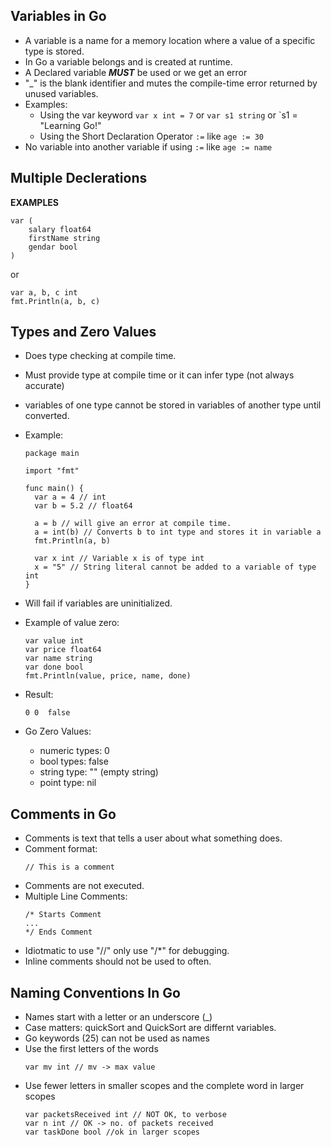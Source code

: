 ## Variables in Go
* A variable is a name for a memory location where a value of a specific type is stored.
* In Go a variable belongs and is created at runtime.
* A Declared variable *<b>MUST</b>* be used or we get an error
* "_" is the blank identifier and mutes the compile-time error returned by unused variables.
* Examples:
  * Using the var keyword `var x int = 7` or `var s1 string` or `s1 = "Learning Go!"
  * Using the Short Declaration Operator `:=` like `age := 30`
* No variable into another variable if using `:=` like `age := name`

## Multiple Declerations

**EXAMPLES**
```
var (
    salary float64
    firstName string
    gendar bool
)
```

or 

```
var a, b, c int
fmt.Println(a, b, c)
```

## Types and Zero Values
* Does type checking at compile time.
* Must provide type at compile time or it can infer type (not always accurate)
* variables of one type cannot be stored in variables of another type until converted.
* Example:
  ```
  package main

  import "fmt"

  func main() {
    var a = 4 // int
    var b = 5.2 // float64

    a = b // will give an error at compile time.
    a = int(b) // Converts b to int type and stores it in variable a
    fmt.Println(a, b)

    var x int // Variable x is of type int
    x = "5" // String literal cannot be added to a variable of type int
  }
  ```

* Will fail if variables are uninitialized.
* Example of value zero:
  ```
  var value int
  var price float64
  var name string
  var done bool
  fmt.Println(value, price, name, done)
  ```
* Result:
  ```
  0 0  false
  ```
* Go Zero Values:
  * numeric types: 0
  * bool types: false
  * string type: "" (empty string)
  * point type: nil
 
## Comments in Go

* Comments is text that tells a user about what something does.
* Comment format:
  ```
  // This is a comment
  ```
* Comments are not executed.
* Multiple Line Comments:
  ```
  /* Starts Comment
  ...
  */ Ends Comment
  ```
* Idiotmatic to use "//" only use "/*" for debugging.
* Inline comments should not be used to often.

## Naming Conventions In Go

* Names start with a letter or an underscore (_)
* Case matters: quickSort and QuickSort are differnt variables.
* Go keywords (25) can not be used as names
* Use the first letters of the words
  ```
  var mv int // mv -> max value
  ```
* Use fewer letters in smaller scopes and the complete word in larger scopes
  ```
  var packetsReceived int // NOT OK, to verbose
  var n int // OK -> no. of packets received
  var taskDone bool //ok in larger scopes
  ```
